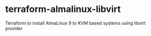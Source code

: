 # terraform-almalinux-libvirt
Terraform to install AlmaLinux 9 to KVM based systems using libvirt provider

